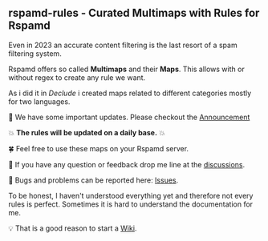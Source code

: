 ## rspamd-rules - Curated Multimaps with Rules for Rspamd

Even in 2023 an accurate content filtering is the last resort of a spam filtering system.

Rspamd offers so called **Multimaps** and their **Maps**. This allows with or without regex to create any rule we want.

As i did it in *Declude* i created maps related to different categories mostly for two languages.

📣 We have some important updates. Please checkout the [Announcement](https://github.com/martinschaible/rspamd-rules/discussions/categories/announcements)

:boom: **The rules will be updated on a daily base.** :boom:

🍀 Feel free to use these maps on your Rspamd server.

📢 If you have any question or feedback drop me line at the [discussions](https://github.com/martinschaible/rspamd-rules/discussions).

🐛 Bugs and problems can be reported here: [Issues](https://github.com/martinschaible/rspamd-rules/issues).


To be honest, I haven't understood everything yet and therefore not every rules is perfect.
Sometimes it is hard to understand the documentation for me.

:bulb: That is a good reason to start a [Wiki](https://github.com/martinschaible/rspamd-rules/wiki).

